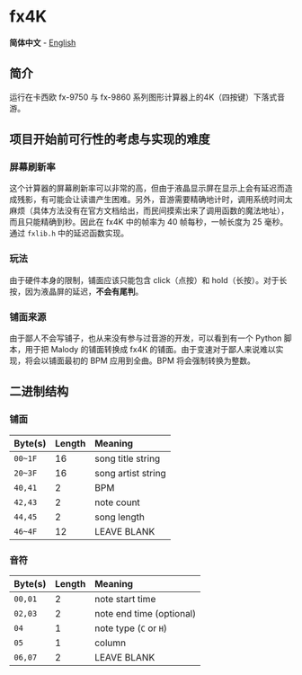 # fx4K

**简体中文** - [English](README_en.md)

## 简介

运行在卡西欧 fx-9750 与 fx-9860 系列图形计算器上的4K（四按键）下落式音游。

## 项目开始前可行性的考虑与实现的难度

### 屏幕刷新率

这个计算器的屏幕刷新率可以非常的高，但由于液晶显示屏在显示上会有延迟而造成残影，有可能会让读谱产生困难。另外，音游需要精确地计时，调用系统时间太麻烦（具体方法没有在官方文档给出，而民间摸索出来了调用函数的魔法地址），而且只能精确到秒。因此在 fx4K 中的帧率为 40 帧每秒，一帧长度为 25 毫秒。通过 `fxlib.h` 中的延迟函数实现。

### 玩法

由于硬件本身的限制，铺面应该只能包含 click（点按）和 hold（长按）。对于长按，因为液晶屏的延迟，**不会有尾判**。

### 铺面来源

由于鄙人不会写铺子，也从来没有参与过音游的开发，可以看到有一个 Python 脚本，用于把 Malody 的铺面转换成 fx4K 的铺面。由于变速对于鄙人来说难以实现，将会以铺面最初的 BPM 应用到全曲。BPM 将会强制转换为整数。

## 二进制结构

### 铺面

| Byte\(s\) | Length | Meaning            |
| :-------- | :----- | :----------------- |
| `00~1F`   | 16     | song title string  |
| `20~3F`   | 16     | song artist string |
| `40,41`   | 2      | BPM                |
| `42,43`   | 2      | note count         |
| `44,45`   | 2      | song length        |
| `46~4F`   | 12     | LEAVE BLANK        |

### 音符

| Byte\(s\) | Length | Meaning                    |
| :-------- | :----- | :------------------------- |
| `00,01`   | 2      | note start time            |
| `02,03`   | 2      | note end time \(optional\) |
| `04`      | 1      | note type (`C` or `H`)     |
| `05`      | 1      | column                     |
| `06,07`   | 2      | LEAVE BLANK                |

